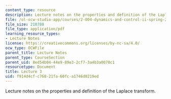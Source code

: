 ```yaml
---
content_type: resource
description: Lecture notes on the properties and definition of the Laplace transform.
file: /ol-ocw-studio-app/courses/2-004-dynamics-and-control-ii-spring-2008/f914d4cfc76821fa60fca1746d0219ed_lecture_03.pdf
file_size: 218788
file_type: application/pdf
learning_resource_types:
- Lecture Notes
license: https://creativecommons.org/licenses/by-nc-sa/4.0/
ocw_type: OCWFile
parent_title: Lecture Notes
parent_type: CourseSection
parent_uid: 8ed54b04-44e9-89e3-2cf7-3a4b3a0078c1
resourcetype: Document
title: Lecture 3
uid: f914d4cf-c768-21fa-60fc-a1746d0219ed
---
```

Lecture notes on the properties and definition of the Laplace transform.